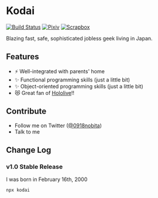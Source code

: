 # Kodai

[![Build Status](https://img.shields.io/badge/build-passing-brightgreen)](https://circleci.com/docs/) [![Pixiv](https://img.shields.io/badge/pixiv-Kodai-blue)](https://www.pixiv.net/users/16929673) [![Scrapbox](https://img.shields.io/badge/scrapbox-Kodai-brightgreen)](https://scrapbox.io/0918nobita)

Blazing fast, safe, sophisticated jobless geek living in Japan.

## Features

- :zap: Well-integrated with parents' home
- :sparkles: Functional programming skills (just a little bit)
- :sparkles: Object-oriented programming skills (just a little bit)
- :heart_eyes_cat: Great fan of [Hololive](https://www.hololive.tv/)!!

## Contribute

- Follow me on Twitter ([@0918nobita](https://twitter.com/0918nobita))
- Talk to me

## Change Log

### v1.0 Stable Release

I was born in February 16th, 2000

```bash
npx kodai
```
